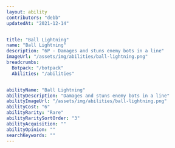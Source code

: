 ```yaml
---
layout: ability
contributors: "debb"
updatedAt: "2021-12-14"


title: "Ball Lightning"
name: "Ball Lightning"
description: "6P - Damages and stuns enemy bots in a line"
imageUrl: "/assets/img/abilities/ball-lightning.png"
breadcrumbs:
  Botpack: "/botpack"
  Abilities: "/abilities"


abilityName: "Ball Lightning"
abilityDescription: "Damages and stuns enemy bots in a line"
abilityImageUrl: "/assets/img/abilities/ball-lightning.png"
abilityCost: "6"
abilityRarity: "Rare"
abilityRaritySortOrder: "3"
abilityAcquisition: ""
abilityOpinion: ""
searchKeywords: ""
---
```



